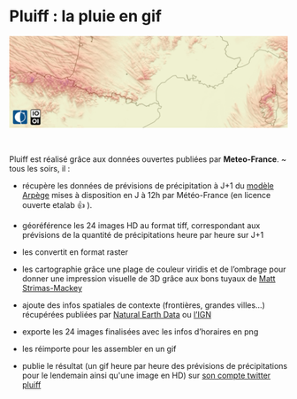 # Pluiff : la pluie en gif

![](./logos/echantillon_pluiff.png)
 
 <br />

Pluiff est réalisé grâce aux données ouvertes publiées par **Meteo-France**. ~ tous les soirs, il :

- récupère les données de prévisions de précipitation à J+1 du [modèle Arpège](https://donneespubliques.meteofrance.fr/?fond=produit&id_produit=131&id_rubrique=51)  mises à disposition en J à 12h par Météo-France (en licence ouverte etalab 👍 ).

- géoréférence les 24 images HD au format tiff, correspondant aux prévisions de la quantité de précipitations heure par heure sur J+1

-	les convertit en format raster

- les cartographie grâce une plage de couleur viridis et de l’ombrage pour donner une impression visuelle de 3D grâce aux bons tuyaux de [Matt Strimas-Mackey](http://strimas.com/r/snowfall/)

-	ajoute des infos spatiales de contexte (frontières, grandes villes…) récupérées publiées par [Natural Earth Data](http://www.naturalearthdata.com/downloads/10m-cultural-vectors/10m-admin-0-details/) ou [l’IGN](http://professionnels.ign.fr/adminexpress)

- exporte les 24 images finalisées avec les infos d’horaires en png

-	les réimporte pour les assembler en un gif

-	publie le résultat (un gif heure par heure des prévisions de précipitations pour le lendemain ainsi qu'une image en HD) sur [son compte twitter pluiff](https://twitter.com/pluiff)